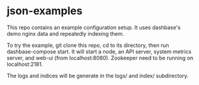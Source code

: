 # json-examples

This repo contains an example configuration setup. It uses dashbase's demo nginx data and repeatedly indexing them. 

To try the example, git clone this repo, cd to its directory, then run dashbase-compose start. It will start a node, an API server, system metrics server, and web-ui (from localhost:8080). Zookeeper need to be running on localhost:2181.

The logs and indices will be generate in the logs/ and index/ subdirectory.

